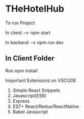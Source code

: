 # THeHotelHub

To run Project

In client --> npm start

In backend --> npm run dev


In Client Folder 
-----------------
Run npm install

Important Extensions on VSCODE

1. Simple React Snippets
2. Javascript(ES6)
3. Express
4. ES7+ React/Redux/ReactNative
5. Babel Javascript
